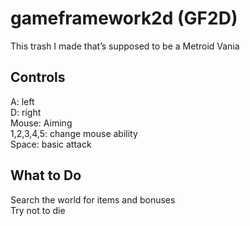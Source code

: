 # gameframework2d (GF2D)
This trash I made that’s supposed to be a Metroid Vania<br />
## Controls
A: left<br />
D: right<br />
Mouse: Aiming<br />
1,2,3,4,5: change mouse ability<br />
Space: basic attack<br />

## What to Do
Search the world for items and bonuses<br />
Try not to die
